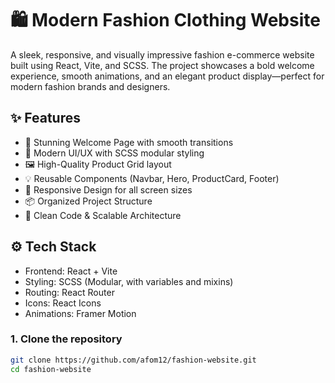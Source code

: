 # 🛍️ Modern Fashion Clothing Website

A sleek, responsive, and visually impressive fashion e-commerce website built using React, Vite, and SCSS. The project showcases a bold welcome experience, smooth animations, and an elegant product display—perfect for modern fashion brands and designers.





## ✨ Features

- 🌟 Stunning Welcome Page with smooth transitions
- 🎨 Modern UI/UX with SCSS modular styling
- 🖼️ High-Quality Product Grid layout
- 💡 Reusable Components (Navbar, Hero, ProductCard, Footer)
- 📱 Responsive Design for all screen sizes
- 📦 Organized Project Structure
- 🧠 Clean Code & Scalable Architecture

## ⚙️ Tech Stack

- Frontend: React + Vite  
- Styling: SCSS (Modular, with variables and mixins)  
- Routing: React Router  
- Icons: React Icons  
- Animations: Framer Motion

### 1. Clone the repository

```bash
git clone https://github.com/afom12/fashion-website.git
cd fashion-website
